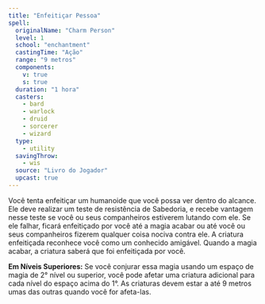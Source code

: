 ```yaml
---
title: "Enfeitiçar Pessoa"
spell:
  originalName: "Charm Person"
  level: 1
  school: "enchantment"
  castingTime: "Ação"
  range: "9 metros"
  components:
    v: true
    s: true
  duration: "1 hora"
  casters:
    - bard
    - warlock
    - druid
    - sorcerer
    - wizard
  type:
    - utility
  savingThrow:
    - wis
  source: "Livro do Jogador"
  upcast: true
---
```


Você tenta enfeitiçar um humanoide que você possa ver dentro do alcance. Ele deve realizar um teste de resistência de Sabedoria, e recebe vantagem nesse teste se você ou seus companheiros estiverem lutando com ele. Se ele falhar, ficará enfeitiçado por você até a magia acabar ou até você ou seus companheiros fizerem qualquer coisa nociva contra ele. A criatura enfeitiçada reconhece você como um conhecido amigável. Quando a magia acabar, a criatura saberá que foi enfeitiçada por você.

**Em Níveis Superiores:** Se você conjurar essa magia usando um espaço de magia de 2° nível ou superior, você pode afetar uma criatura adicional para cada nível do espaço acima do 1°. As criaturas devem estar a até 9 metros umas das outras quando você for afeta-las.
